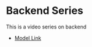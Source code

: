 # Backend Series

This is a video series on backend

- [Model Link](https://app.eraser.io/workspace/YtPqZ1VogxGy1jzIDkzj)
